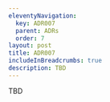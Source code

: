 ```yaml
---
eleventyNavigation:
  key: ADR007
  parent: ADRs
  order: 7
layout: post
title: ADR007
includeInBreadcrumbs: true
description: TBD
---
```


TBD